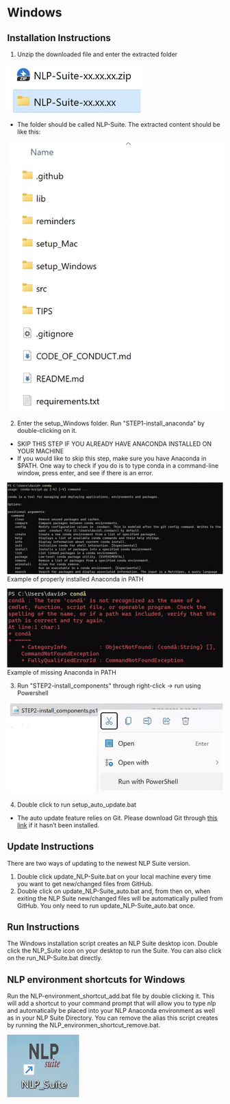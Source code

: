 # Windows
## Installation Instructions

1. Unzip the downloaded file and enter the extracted folder

![NLP Suite Folder](https://github.com/NLP-Suite/NLP-Suite/blob/current-stable/images/image001.png?raw=true)

- The folder should be called NLP-Suite. The extracted content should be like this:

![NLP Suite Folder](https://github.com/NLP-Suite/NLP-Suite/blob/current-stable/images/image002.png?raw=true)
 
2.	Enter the setup_Windows folder. Run "STEP1-install_anaconda" by double-clicking on it.
- SKIP THIS STEP IF YOU ALREADY HAVE ANACONDA INSTALLED ON YOUR MACHINE 
- If you would like to skip this step, make sure you have Anaconda in $PATH. One way to check if you do is to type conda in a command-line window, press enter, and see if there is an error.

![NLP Suite Folder](https://github.com/NLP-Suite/NLP-Suite/blob/current-stable/images/image003.png?raw=true)
Example of properly installed Anaconda in PATH
 
![NLP Suite Folder](https://github.com/NLP-Suite/NLP-Suite/blob/current-stable/images/image004.png?raw=true)
Example of missing Anaconda in PATH
 
3.	Run "STEP2-install_components" through right-click -> run using Powershell 
 
![NLP Suite Folder](https://github.com/NLP-Suite/NLP-Suite/blob/current-stable/images/image005.png?raw=true)

4. Double click to run setup_auto_update.bat

- The auto update feature relies on Git. Please download Git through [this link](https://git-scm.com/downloads) if it hasn’t been installed.

## Update Instructions

There are two ways of updating to the newest NLP Suite version.

1. Double click update_NLP-Suite.bat on your local machine every time you want to get new/changed files from GitHub.
2. Double click on update_NLP-Suite_auto.bat and, from then on, when exiting the NLP Suite new/changed files will be automatically pulled from GitHub. You only need to run update_NLP-Suite_auto.bat once.

## Run Instructions
The Windows installation script creates an NLP Suite desktop icon. Double click the NLP_Suite icon on your desktop to run the Suite. You can also click on the run_NLP-Suite.bat directly.
 
## NLP environment shortcuts for Windows
Run the NLP-environment_shortcut_add.bat file by double clicking it. This will add a shortcut to your command prompt that will allow you to type nlp and automatically be placed into your NLP Anaconda environment as well as in your NLP Suite Directory. You can remove the alias this script creates by running the NLP_environmen_shortcut_remove.bat.

![NLP Suite Folder](https://github.com/NLP-Suite/NLP-Suite/blob/current-stable/images/image006.png?raw=true)